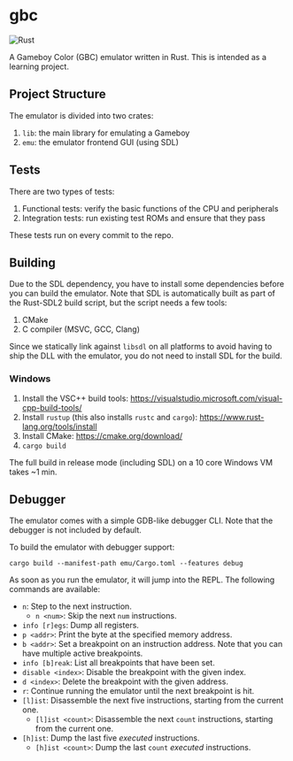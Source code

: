 # gbc

![Rust](https://github.com/aksiksi/gbc/workflows/Rust/badge.svg)

A Gameboy Color (GBC) emulator written in Rust. This is intended as a learning project. 

## Project Structure

The emulator is divided into two crates:

1. `lib`: the main library for emulating a Gameboy
2. `emu`: the emulator frontend GUI (using SDL)

## Tests

There are two types of tests:

1. Functional tests: verify the basic functions of the CPU and peripherals
2. Integration tests: run existing test ROMs and ensure that they pass

These tests run on every commit to the repo.

## Building

Due to the SDL dependency, you have to install some dependencies before you can build the emulator. Note that SDL is automatically built as part of the Rust-SDL2 build script, but the script needs a few tools:

1. CMake
2. C compiler (MSVC, GCC, Clang)

Since we statically link against `libsdl` on all platforms to avoid having to ship the DLL with the emulator, you do not need to install SDL for the build.

### Windows

1. Install the VSC++ build tools: https://visualstudio.microsoft.com/visual-cpp-build-tools/
2. Install `rustup` (this also installs `rustc` and `cargo`): https://www.rust-lang.org/tools/install
3. Install CMake: https://cmake.org/download/
4. `cargo build`

The full build in release mode (including SDL) on a 10 core Windows VM takes ~1 min.

## Debugger

The emulator comes with a simple GDB-like debugger CLI. Note that the debugger is not included by default.

To build the emulator with debugger support:

```
cargo build --manifest-path emu/Cargo.toml --features debug
```

As soon as you run the emulator, it will jump into the REPL. The following commands are available:

* `n`: Step to the next instruction.
    * `n <num>`: Skip the next `num` instructions.
* `info [r]egs`: Dump all registers.
* `p <addr>`: Print the byte at the specified memory address.
* `b <addr>`: Set a breakpoint on an instruction address. Note that you can have multiple active breakpoints.
* `info [b]reak`: List all breakpoints that have been set.
* `disable <index>`: Disable the breakpoint with the given index.
* `d <index>`: Delete the breakpoint with the given address.
* `r`: Continue running the emulator until the next breakpoint is hit.
* `[l]ist`: Disassemble the next five instructions, starting from the current one.
    * `[l]ist <count>`: Disassemble the next `count` instructions, starting from the current one.
* `[h]ist`: Dump the last five *executed* instructions.
    * `[h]ist <count>`: Dump the last `count` *executed* instructions.
